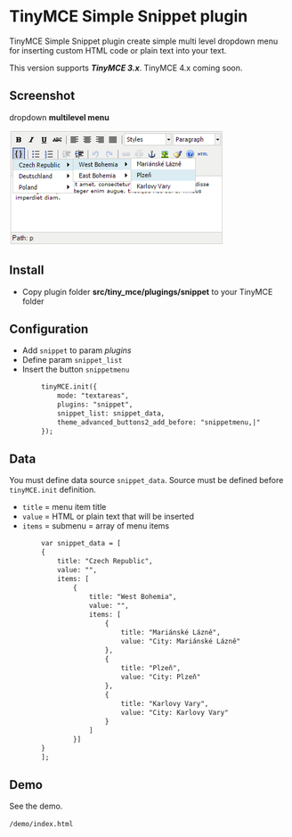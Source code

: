 # TinyMCE Simple Snippet plugin
TinyMCE Simple Snippet plugin create simple multi level dropdown menu for inserting custom HTML code or plain text into your text.

This version supports ***TinyMCE 3.x***. TinyMCE 4.x coming soon.

## Screenshot
dropdown **multilevel menu**

![image](screenshot.png)

## Install
* Copy plugin folder **src/tiny_mce/plugings/snippet** to your TinyMCE folder

## Configuration
- Add `snippet` to param *plugins*
- Define param `snippet_list`
- Insert the button `snippetmenu`
```
        tinyMCE.init({
            mode: "textareas",
            plugins: "snippet",
            snippet_list: snippet_data,
            theme_advanced_buttons2_add_before: "snippetmenu,|"
        });
```
## Data


You must define data source `snippet_data`. Source must be defined before `tinyMCE.init` definition.
* `title` = menu item title
* `value` = HTML or plain text that will be inserted
* `items` = submenu = array of menu items

```
        var snippet_data = [
        {
            title: "Czech Republic",
            value: "",
            items: [
                {
                    title: "West Bohemia",
                    value: "",
                    items: [
                        {
                            title: "Mariánské Lázně",
                            value: "City: Mariánské Lázně"
                        },
                        {
                            title: "Plzeň",
                            value: "City: Plzeň"
                        },
                        {
                            title: "Karlovy Vary",
                            value: "City: Karlovy Vary"
                        }
                    ]
                }]
        }
        ];
```

## Demo

See the demo.

`/demo/index.html`
